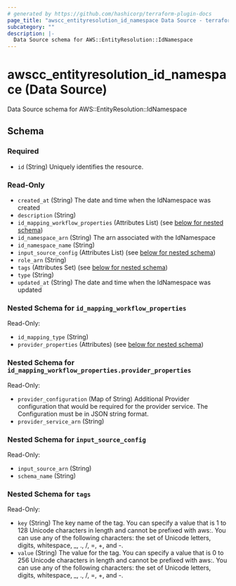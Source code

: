 ```yaml
---
# generated by https://github.com/hashicorp/terraform-plugin-docs
page_title: "awscc_entityresolution_id_namespace Data Source - terraform-provider-awscc"
subcategory: ""
description: |-
  Data Source schema for AWS::EntityResolution::IdNamespace
---
```


# awscc_entityresolution_id_namespace (Data Source)

Data Source schema for AWS::EntityResolution::IdNamespace



<!-- schema generated by tfplugindocs -->
## Schema

### Required

- `id` (String) Uniquely identifies the resource.

### Read-Only

- `created_at` (String) The date and time when the IdNamespace was created
- `description` (String)
- `id_mapping_workflow_properties` (Attributes List) (see [below for nested schema](#nestedatt--id_mapping_workflow_properties))
- `id_namespace_arn` (String) The arn associated with the IdNamespace
- `id_namespace_name` (String)
- `input_source_config` (Attributes List) (see [below for nested schema](#nestedatt--input_source_config))
- `role_arn` (String)
- `tags` (Attributes Set) (see [below for nested schema](#nestedatt--tags))
- `type` (String)
- `updated_at` (String) The date and time when the IdNamespace was updated

<a id="nestedatt--id_mapping_workflow_properties"></a>
### Nested Schema for `id_mapping_workflow_properties`

Read-Only:

- `id_mapping_type` (String)
- `provider_properties` (Attributes) (see [below for nested schema](#nestedatt--id_mapping_workflow_properties--provider_properties))

<a id="nestedatt--id_mapping_workflow_properties--provider_properties"></a>
### Nested Schema for `id_mapping_workflow_properties.provider_properties`

Read-Only:

- `provider_configuration` (Map of String) Additional Provider configuration that would be required for the provider service. The Configuration must be in JSON string format.
- `provider_service_arn` (String)



<a id="nestedatt--input_source_config"></a>
### Nested Schema for `input_source_config`

Read-Only:

- `input_source_arn` (String)
- `schema_name` (String)


<a id="nestedatt--tags"></a>
### Nested Schema for `tags`

Read-Only:

- `key` (String) The key name of the tag. You can specify a value that is 1 to 128 Unicode characters in length and cannot be prefixed with aws:. You can use any of the following characters: the set of Unicode letters, digits, whitespace, _, ., /, =, +, and -.
- `value` (String) The value for the tag. You can specify a value that is 0 to 256 Unicode characters in length and cannot be prefixed with aws:. You can use any of the following characters: the set of Unicode letters, digits, whitespace, _, ., /, =, +, and -.
